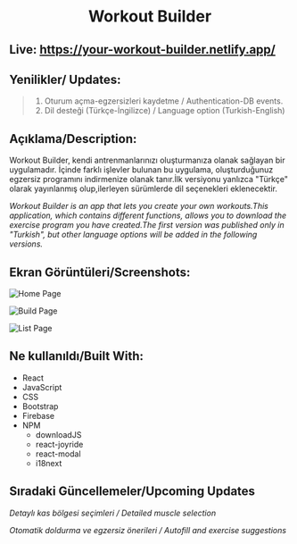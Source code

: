<h1 align="center">
 Workout Builder 
</h1>

## Live: https://your-workout-builder.netlify.app/


## Yenilikler/ Updates:

> 1. Oturum açma-egzersizleri kaydetme / Authentication-DB events.
> 2. Dil desteği (Türkçe-İngilizce) / Language option (Turkish-English)

## Açıklama/Description:

Workout Builder, kendi antrenmanlarınızı oluşturmanıza olanak sağlayan bir uygulamadır. İçinde farklı işlevler bulunan bu uygulama, oluşturduğunuz egzersiz programını indirmenize olanak tanır.İlk versiyonu yanlızca "Türkçe" olarak yayınlanmış olup,ilerleyen sürümlerde dil seçenekleri eklenecektir.

*Workout Builder is an app that lets you create your own workouts.This application, which contains different functions, allows you to download the exercise program you have created.The first version was published only in "Turkish", but other language options will be added in the following versions.*

## Ekran Görüntüleri/Screenshots:

![Home Page](https://drive.google.com/uc?export=view&id=1L0osIAC36fw8jl7B8JTPhOqCz1MH4vHq)

![Build Page](https://drive.google.com/uc?export=view&id=1J99jfEKFZrLiRoy0Gd9V6I1Yvu9P2Lw0)

![List Page](https://drive.google.com/uc?export=view&id=1ABQknX_6H6w9I2TEJ_PZpMLo_Qi-s1eP)

## Ne kullanıldı/Built With:

* React
* JavaScript
* CSS
* Bootstrap
* Firebase
* NPM
    - downloadJS
    - react-joyride
    - react-modal
    - i18next

## Sıradaki Güncellemeler/Upcoming Updates
*Detaylı kas bölgesi seçimleri / Detailed muscle selection*

*Otomatik doldurma ve egzersiz önerileri / Autofill and exercise suggestions*
